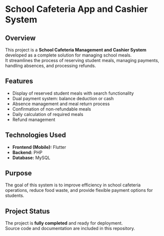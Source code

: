 # School Cafeteria App and Cashier System

##  Overview
This project is a **School Cafeteria Management and Cashier System** developed as a complete solution for managing school meals.  
It streamlines the process of reserving student meals, managing payments, handling absences, and processing refunds.

##  Features
- Display of reserved student meals with search functionality  
- Dual payment system: balance deduction or cash  
- Absence management and meal return process  
- Confirmation of non-refundable meals  
- Daily calculation of required meals  
- Refund management  

##  Technologies Used
- **Frontend (Mobile):** Flutter  
- **Backend:** PHP  
- **Database:** MySQL  

##  Purpose
The goal of this system is to improve efficiency in school cafeteria operations, reduce food waste, and provide flexible payment options for students.

##  Project Status
 The project is **fully completed** and ready for deployment.  
Source code and documentation are included in this repository.

